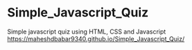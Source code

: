 # Simple_Javascript_Quiz
Simple javascript quiz using HTML, CSS and Javascript
https://maheshdbabar9340.github.io/Simple_Javascript_Quiz/
